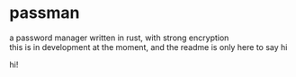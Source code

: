 # passman
a password manager written in rust, with strong encryption<br>
this is in development at the moment, and the readme is only here to say hi<br>

hi!
